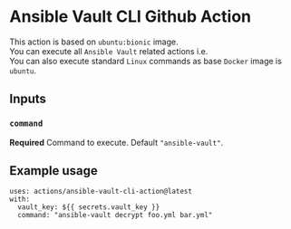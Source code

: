 # Ansible Vault CLI Github Action

This action is based on `ubuntu:bionic` image.  
You can execute all `Ansible Vault` related actions i.e.  
You can also execute standard `Linux` commands as base `Docker` image is `ubuntu`.

## Inputs

### `command`

**Required** Command to execute. Default `"ansible-vault"`.

## Example usage

```
uses: actions/ansible-vault-cli-action@latest
with:
  vault_key: ${{ secrets.vault_key }}
  command: "ansible-vault decrypt foo.yml bar.yml"
```
